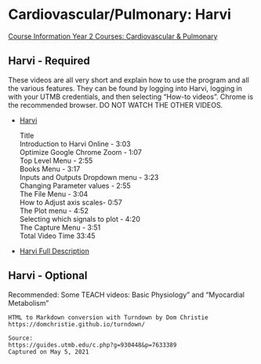 # Cardiovascular/Pulmonary: Harvi

[Course Information Year 2 Courses: Cardiovascular & Pulmonary](/usmle/cvp/course-information.html)

## Harvi - Required

These videos are all very short and explain how to use the program and all the various features. They can be found by logging into Harvi, logging in with your UTMB credentials, and then selecting “How-to videos”. Chrome is the recommended browser. DO NOT WATCH THE OTHER VIDEOS.

*   [Harvi](http://utmb.harvi.online)
    
    Title  
    Introduction to Harvi Online - 3:03  
    Optimize Google Chrome Zoom - 1:07  
    Top Level Menu - 2:55  
    Books Menu - 3:17  
    Inputs and Outputs Dropdown menu - 3:23  
    Changing Parameter values - 2:55  
    The File Menu - 3:04  
    How to Adjust axis scales- 0:57  
    The Plot menu - 4:52  
    Selecting which signals to plot - 4:20  
    The Capture Menu - 3:51  
    Total Video Time 33:45
    

*   [Harvi Full Description](https://guides.utmb.edu/ld.php?content_id=48744991)
    

## Harvi - Optional

Recommended: Some TEACH videos: Basic Physiology” and “Myocardial Metabolism”

```
HTML to Markdown conversion with Turndown by Dom Christie
https://domchristie.github.io/turndown/

Source:
https://guides.utmb.edu/c.php?g=930448&p=7633389
Captured on May 5, 2021
```
